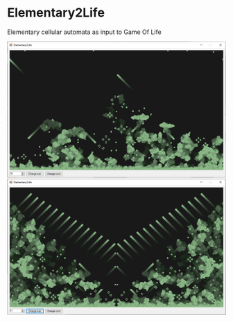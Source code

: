 # Elementary2Life
Elementary cellular automata as input to Game Of Life

![scr1](Screenshots/screen1.png)
![scr2](Screenshots/screen2.png)
